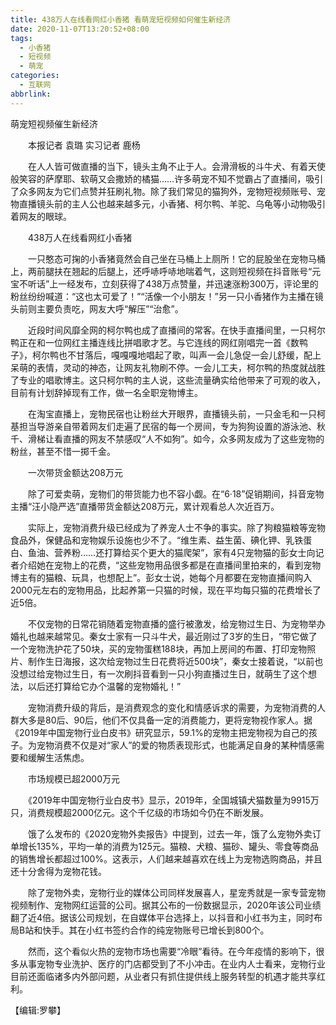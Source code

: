 ```yaml
---
title: 438万人在线看网红小香猪 看萌宠短视频如何催生新经济
date: 2020-11-07T13:20:52+08:00
tags:
  - 小香猪
  - 短视频
  - 萌宠
categories:
  - 互联网
abbrlink:
---
```


萌宠短视频催生新经济

　　本报记者 袁璐 实习记者 鹿杨

　　在人人皆可做直播的当下，镜头主角不止于人。会滑滑板的斗牛犬、有着天使般笑容的萨摩耶、软萌又会撒娇的橘猫……许多萌宠不知不觉霸占了直播间，吸引了众多网友为它们点赞并狂刷礼物。除了我们常见的猫狗外，宠物短视频账号、宠物直播镜头前的主人公也越来越多元，小香猪、柯尔鸭、羊驼、乌龟等小动物吸引着网友的眼球。

　　438万人在线看网红小香猪

　　一只憨态可掬的小香猪竟然会自己坐在马桶上上厕所！它的屁股坐在宠物马桶上，两前腿扶在翘起的后腿上，还呼哧呼哧地喘着气，这则短视频在抖音账号“元宝不听话”上一经发布，立刻获得了438万点赞量，并迅速涨粉300万，评论里的粉丝纷纷喊道：“这也太可爱了！”“活像一个小朋友！”另一只小香猪作为主播在镜头前则主要负责吃，网友大呼“解压”“治愈”。

　　近段时间风靡全网的柯尔鸭也成了直播间的常客。在快手直播间里，一只柯尔鸭正在和一位网红主播连线比拼唱歌才艺。与它连线的网红刚唱完一首《数鸭子》，柯尔鸭也不甘落后，嘎嘎嘎地唱起了歌，叫声一会儿急促一会儿舒缓，配上呆萌的表情，灵动的神态，让网友礼物刷不停。一会儿工夫，柯尔鸭的热度就战胜了专业的唱歌博主。这只柯尔鸭的主人说，这些流量确实给他带来了可观的收入，目前有计划辞掉现有工作，做一名全职宠物博主。

　　在淘宝直播上，宠物民宿也让粉丝大开眼界，直播镜头前，一只金毛和一只柯基担当导游亲自带着网友们走遍了民宿的每一个房间，专为狗狗设置的游泳池、秋千、滑梯让看直播的网友不禁感叹“人不如狗”。如今，众多网友成为了这些宠物的粉丝，甚至不惜一掷千金。

　　一次带货金额达208万元

　　除了可爱卖萌，宠物们的带货能力也不容小觑。在“6·18”促销期间，抖音宠物主播“汪小隐严选”直播带货金额达208万元，累计观看总人次近百万。

　　实际上，宠物消费升级已经成为了养宠人士不争的事实。除了狗粮猫粮等宠物食品外，保健品和宠物娱乐设施也少不了。“维生素、益生菌、碘化钾、乳铁蛋白、鱼油、营养粉……还打算给买个更大的猫爬架”，家有4只宠物猫的彭女士向记者介绍她在宠物上的花费，“这些宠物用品很多都是在直播间里拍来的，看到宠物博主有的猫粮、玩具，也想配上”。彭女士说，她每个月都要在宠物直播间购入2000元左右的宠物用品，比起养第一只猫的时候，现在平均每只猫的花费增长了近5倍。

　　不仅宠物的日常花销随着宠物直播的盛行被激发，给宠物过生日、为宠物举办婚礼也越来越常见。秦女士家有一只斗牛犬，最近刚过了3岁的生日，“带它做了一个宠物洗护花了50块，买的宠物蛋糕188块，再加上房间的布置、打印宠物照片、制作生日海报，这次给宠物过生日花费将近500块”，秦女士接着说，“以前也没想过给宠物过生日，有一次刷抖音看到一只小狗直播过生日，就萌生了这个想法，以后还打算给它办个温馨的宠物婚礼！”

　　宠物消费升级的背后，是消费观念的变化和情感诉求的需要，为宠物消费的人群大多是80后、90后，他们不仅具备一定的消费能力，更将宠物视作家人。据《2019年中国宠物行业白皮书》研究显示，59.1%的宠物主把宠物视为自己的孩子。为宠物消费不仅是对“家人”的爱的物质表现形式，也能满足自身的某种情感需要和缓解生活焦虑。

　　市场规模已超2000万元

　　《2019年中国宠物行业白皮书》显示，2019年，全国城镇犬猫数量为9915万只，消费规模超2000亿元。这个千亿级的市场如今仍在不断发展。

　　饿了么发布的《2020宠物外卖报告》中提到，过去一年，饿了么宠物外卖订单增长135%，平均一单的消费为125元。猫粮、犬粮、猫砂、罐头、零食等商品的销售增长都超过100%。这表示，人们越来越喜欢在线上为宠物选购商品，并且还十分舍得为宠物花钱。

　　除了宠物外卖，宠物行业的媒体公司同样发展喜人，星宠秀就是一家专营宠物视频制作、宠物网红运营的公司。据其公布的一份数据显示，2020年该公司业绩翻了近4倍。据该公司规划，在自媒体平台选择上，以抖音和小红书为主，同时布局B站和快手。其在小红书签约合作的纯宠物账号已增长到800个。

　　然而，这个看似火热的宠物市场也需要“冷眼”看待。在今年疫情的影响下，很多从事宠物专业洗护、医疗的门店都受到了不小冲击。在业内人士看来，宠物行业目前还面临诸多内外部问题，从业者只有抓住提供线上服务转型的机遇才能共享红利。

【编辑:罗攀】